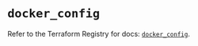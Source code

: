 # `docker_config`

Refer to the Terraform Registry for docs: [`docker_config`](https://registry.terraform.io/providers/kreuzwerker/docker/3.0.2/docs/resources/config).

